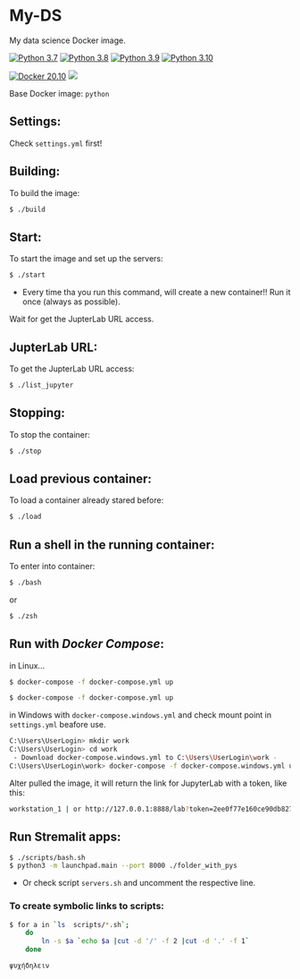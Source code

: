# My-DS
My data science Docker image.

[![Python 3.7](https://img.shields.io/badge/Python-3.7-gree.svg)](https://www.python.org/downloads/release/python-370/)
[![Python 3.8](https://img.shields.io/badge/Python-3.8-gree.svg)](https://www.python.org/downloads/release/python-380/)
[![Python 3.9](https://img.shields.io/badge/Python-3.9-gree.svg)](https://www.python.org/downloads/release/python-390/)
[![Python 3.10](https://img.shields.io/badge/Python-3.10-gree.svg)](https://www.python.org/downloads/release/python-3100/)

[![Docker 20.10](https://img.shields.io/badge/Docker%20Engine-20.10-blue.svg)](https://docs.docker.com/engine/release-notes/)
![](https://img.shields.io/badge/Work%20on-Linux%20%26%20macOS-blue)


Base Docker image: `python`

## Settings:
Check `settings.yml` first!

## Building:
To build the image:

```bash
$ ./build
```

## Start:
To start the image and set up the servers:

```bash
$ ./start
```
- Every time tha you run this command, will create a new container!! Run it once (always as possible).

Wait for get the JupterLab URL access.

## JupterLab URL:
To get the JupterLab URL access:

```bash
$ ./list_jupyter
```

## Stopping:
To stop the container:

```bash
$ ./stop
```

## Load previous container:
To load a container already stared before:

```bash
$ ./load
```

## Run a shell in the running container:
To enter into container:

```bash
$ ./bash
```

or

```bash
$ ./zsh
```


## Run with *Docker Compose*:

in Linux...

```bash
$ docker-compose -f docker-compose.yml up
```

```bash
$ docker-compose -f docker-compose.yml up
```
in Windows with `docker-compose.windows.yml` and check mount point in `settings.yml` beafore use.

```bash
C:\Users\UserLogin> mkdir work
C:\Users\UserLogin> cd work
 - Download docker-compose.windows.yml to C:\Users\UserLogin\work -
C:\Users\UserLogin\work> docker-compose -f docker-compose.windows.yml up
```

Alter pulled the image, it will return the link for JupyterLab with a token, like this:

```bash
workstation_1 | or http://127.0.0.1:8888/lab?token=2ee0f77e160ce90db827324b66a516c3b26e04e5c7a5e511
```

## Run Stremalit apps:

```bash
$ ./scripts/bash.sh
$ python3 -m launchpad.main --port 8000 ./folder_with_pys
```

- Or check script `servers.sh` and uncomment the respective line.

### To create symbolic links to scripts:

```bash
$ for a in `ls  scripts/*.sh`;
    do
        ln -s $a `echo $a |cut -d '/' -f 2 |cut -d '.' -f 1`
    done
```

`ψυχήδηλειν`
